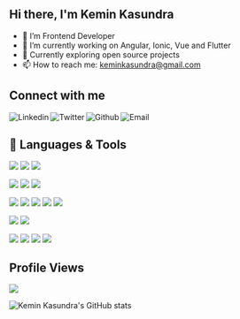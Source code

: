 ## Hi there, I'm Kemin Kasundra

- 🔭 I’m Frontend Developer
- 🌱 I’m currently working on Angular, Ionic, Vue and Flutter
- 👯 Currently exploring open source projects
- 📫 How to reach me: keminkasundra@gmail.com

## Connect with me
[<img align="left" alt="Linkedin" src="https://img.shields.io/badge/LinkedIn-0077B5?style=for-the-badge&logo=linkedin&logoColor=white" />][linkedin]
[<img align="left" alt="Twitter" src="https://img.shields.io/badge/Twitter-1DA1F2?style=for-the-badge&logo=twitter&logoColor=white" />][twitter]
[<img align="left" alt="Github" src="https://img.shields.io/badge/GitHub-100000?style=for-the-badge&logo=github&logoColor=white" />][github]
[<img align="left" alt="Email" src="https://img.shields.io/badge/Gmail-D14836?style=for-the-badge&logo=gmail&logoColor=white" />][email]

<br />

## 🧰 Languages & Tools

![](https://img.shields.io/badge/JavaScript-F7DF1E?style=for-the-badge&logo=javascript&logoColor=black)
![](https://img.shields.io/badge/TypeScript-1572B6?style=for-the-badge&logo=typescript&logoColor=white)
![](https://img.shields.io/badge/Dart-000000?style=for-the-badge&logo=dart&color=blue)

![](https://img.shields.io/badge/CSS3-1572B6?style=for-the-badge&logo=css3&logoColor=white)
![](https://img.shields.io/badge/Bootstrap-1572B6?style=for-the-badge&logo=bootstrap&logoColor=white)
![](https://img.shields.io/badge/HTML5-E34F26?style=for-the-badge&logo=html5&logoColor=white)

![](https://img.shields.io/badge/Angular-316192?style=for-the-badge&logo=angular&logoColor=red&color=blue)
![](https://img.shields.io/badge/Electron-316192?style=for-the-badge&logo=electron&logoColor=white)
![](https://img.shields.io/badge/Ionic-316192?style=for-the-badge&logo=ionic)
![](https://img.shields.io/badge/Vue-316192?style=for-the-badge&logo=vue&logoColor=white&color=green)
![](https://img.shields.io/badge/Flutter-316192?style=for-the-badge&logo=flutter)

![](https://img.shields.io/badge/MySQL-316192?style=for-the-badge&logo=mysql&logoColor=white)
![](https://img.shields.io/badge/SQLite-316192?style=for-the-badge&logo=sqlite&logoColor=white)

![](https://img.shields.io/badge/Git-316192?style=for-the-badge&logo=git&logoColor=white&color=red)
![](https://img.shields.io/badge/GitHub-316192?style=for-the-badge&logo=github&logoColor=white&color=black)
![](https://img.shields.io/badge/Bitbucket-316192?style=for-the-badge&logo=bitbucket&logoColor=white&color=blue)
![](https://img.shields.io/badge/Gitlab-316192?style=for-the-badge&logo=gitlab&logoColor=white&color=white)


## Profile Views

<img src="https://profile-counter.glitch.me/keinjk/count.svg">

<br />

![Kemin Kasundra's GitHub stats](https://github-readme-stats.vercel.app/api?username=keminjk&count_private=true&show_icons=true&theme=dark)
<br />


[linkedin]: https://in.linkedin.com/in/kemin-kasundra-b48b93161
[twitter]: https://twitter.com/keminkasundra
[github]: https://github.com/keminkasundra
[email]: mailto:keminkasundra@gmail.com
